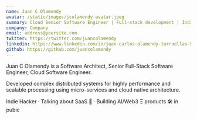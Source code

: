 ```yaml
---
name: Juan C Olamendy
avatar: /static/images/jcolamendy-avatar.jpeg
summary: Cloud Senior Software Engineer | Full-stack development | Indie Hacker
company: Company
email: address@yoursite.com
twitter: https://twitter.com/juancolamendy
linkedin: https://www.linkedin.com/in/juan-carlos-olamendy-turruellas-515233b/
github: https://github.com/juancolamendy
---
```


Juan C Olamendy is a Software Architect, Senior Full-Stack Software Engineer, Cloud Software Engineer.

Developed complex distributed systems for highly performance and scalable processing using micro-services and cloud native architecture.

Indie Hacker · Talking about SaaS 🚀 · Building AI/Web3 Ξ products 🛠️ in pubic
